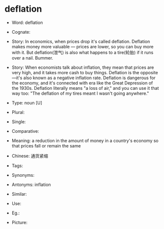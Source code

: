 # deflation

- Word: deflation
- Cognate: 
- Story: In economics, when prices drop it's called deflation. Deflation makes money more valuable — prices are lower, so you can buy more with it. But deflation(泄气) is also what happens to a tire(轮胎) if it runs over a nail. Bummer.
- Story: When economists talk about inflation, they mean that prices are very high, and it takes more cash to buy things. Deflation is the opposite—it's also known as a negative inflation rate. Deflation is dangerous for the economy, and it's connected with era like the Great Depression of the 1930s. Deflation literally means "a loss of air," and you can use it that way too: "The deflation of my tires meant I wasn't going anywhere."

- Type: noun [U]
- Plural: 
- Single: 
- Comparative: 
- Meaning: a reduction in the amount of money in a country's economy so that prices fall or remain the same
- Chinese: 通货紧缩
- Tags: 
- Synonyms: 
- Antonyms: inflation
- Similar: 
- Use: 
- Eg.: 
- Picture: 

